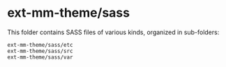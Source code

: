 # ext-mm-theme/sass

This folder contains SASS files of various kinds, organized in sub-folders:

    ext-mm-theme/sass/etc
    ext-mm-theme/sass/src
    ext-mm-theme/sass/var
